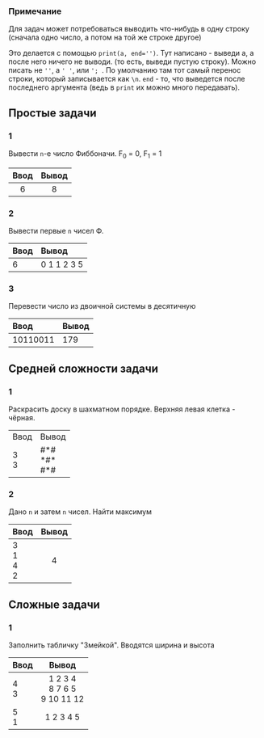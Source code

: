 ### Примечание
Для задач может потребоваться выводить что-нибудь в одну строку (сначала одно число, а потом на той же строке другое)

Это делается с помощью `print(a, end='')`. Тут написано - выведи a, а после него ничего не выводи. (то есть, выведи пустую строку). Можно писать не `''`, а `' '`, или `'; `. По умолчанию там тот самый перенос строки, который записывается как `\n`. `end` - то, что выведется после последнего аргумента (ведь в `print` их можно много передавать).

## Простые задачи
### 1
Вывести `n`-е число Фиббоначи. F<sub>0</sub> = 0, F<sub>1</sub> = 1

|   Ввод    |    Вывод    |
|:---------:|:-----------:|
|    6      |     8       |

### 2
Вывести первые `n` чисел Ф.

|   Ввод  |   Вывод       |
|:--------|:--------------|
|    6    | 0 1 1 2 3 5   |

### 3
Перевести число из двоичной системы в десятичную

|   Ввод   |   Вывод       |
|:---------|:--------------|
| 10110011 | 179           |

## Средней сложности задачи

### 1

Раскрасить доску в шахматном порядке. Верхняя левая клетка - чёрная.
<table>
<tr>
<td>
Ввод</td>
<td> Вывод </td>
</tr>
<tr>
<td>
3<br>3</td>
<td>#*#<br>*#*<br>#*#</td>
</tr>
</table>

### 2

Дано `n` и затем `n` чисел. Найти максимум

| Ввод | Вывод      |
|:-----|:----------:|
| 3 <br>1<br>4<br>2   | 4          |


## Сложные задачи

### 1

Заполнить табличку "Змейкой".
Вводятся ширина и высота

| Ввод   | Вывод      |
|:-------|:----------:|
| 4<br>3 | 1  2  3  4<br>  8  7  6  5 <br> 9 10 11 12|
| 5 <br>1| 1 2 3 4 5  |



